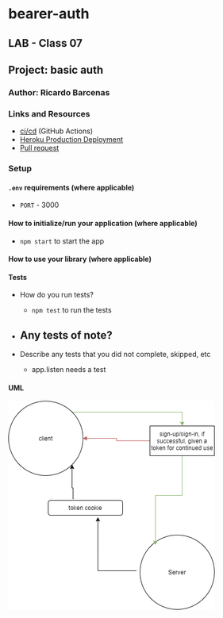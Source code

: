 # bearer-auth

## LAB - Class 07

## Project: basic auth

### Author: Ricardo Barcenas

### Links and Resources

- [ci/cd]() (GitHub Actions)
- [Heroku Production Deployment](https://ricardob-bearer-auth.herokuapp.com/)
- [Pull request]()

### Setup

#### `.env` requirements (where applicable)

- `PORT` - 3000

#### How to initialize/run your application (where applicable)

- `npm start` to start the app

#### How to use your library (where applicable)

#### Tests

- How do you run tests?
  -  `npm test` to run the tests
- Any tests of note?
  - 

- Describe any tests that you did not complete, skipped, etc
  - app.listen needs a test

#### UML

![UML](assets/bearerauth.png)
